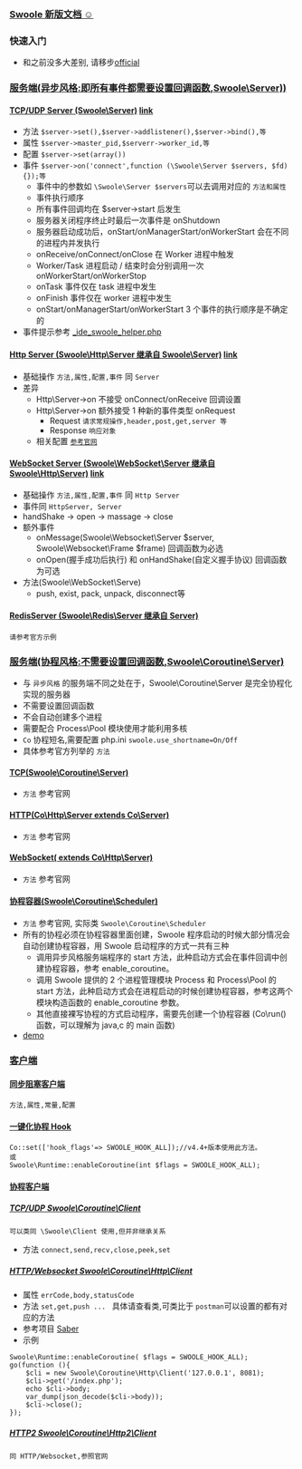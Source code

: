 ### [Swoole 新版文档 ☺](https://wiki.swoole.com/#/)

### 快速入门
* 和之前没多大差别, 请移步[official](../official)

### [服务端(异步风格:即所有事件都需要设置回调函数,Swoole\Server))](https://wiki.swoole.com/#/server/init)

#### [TCP/UDP Server (Swoole\Server)](TcpOrUdpServer.php) [link](https://wiki.swoole.com/#/server/tcp_init)
* 方法 `$server->set(),$server->addlistener(),$server->bind(),等`
* 属性 `$server->master_pid,$serverr->worker_id,等`
* 配置 `$server->set(array())`
* 事件 `$server->on('connect',function (\Swoole\Server $servers, $fd) {});等`
    * 事件中的参数如 `\Swoole\Server $servers`可以去调用对应的 `方法和属性`
    * 事件执行顺序
    * 所有事件回调均在 $server->start 后发生
    * 服务器关闭程序终止时最后一次事件是 onShutdown
    * 服务器启动成功后，onStart/onManagerStart/onWorkerStart 会在不同的进程内并发执行
    * onReceive/onConnect/onClose 在 Worker 进程中触发
    * Worker/Task 进程启动 / 结束时会分别调用一次 onWorkerStart/onWorkerStop
    * onTask 事件仅在 task 进程中发生
    * onFinish 事件仅在 worker 进程中发生
    * onStart/onManagerStart/onWorkerStart 3 个事件的执行顺序是不确定的
* 事件提示参考 [_ide_swoole_helper.php](/_ide_swoole_helper.php)  
    
#### [Http Server (Swoole\Http\Server 继承自 Swoole\Server)](HttpServer.php)  [link](https://wiki.swoole.com/#/http_server) 
* 基础操作 `方法,属性,配置,事件` 同 `Server`  
* 差异
    * Http\Server->on 不接受 onConnect/onReceive 回调设置
    * Http\Server->on 额外接受 1 种新的事件类型 onRequest
        * Request `请求常规操作,header,post,get,server 等`
        * Response `响应对象`
    * 相关配置 [`参考官网`](https://wiki.swoole.com/#/http_server?id=%e9%85%8d%e7%bd%ae%e9%80%89%e9%a1%b9)
        
#### [WebSocket Server  (Swoole\WebSocket\Server 继承自 Swoole\Http\Server)](WebSocketServer.php)   [link](https://wiki.swoole.com/#/websocket_server)
* 基础操作 `方法,属性,配置,事件` 同 `Http Server` 
* 事件同 `HttpServer, Server`
* handShake -> open -> massage -> close
* 额外事件
    * onMessage(Swoole\Websocket\Server  $server, Swoole\Websocket\Frame $frame) 回调函数为必选
    * onOpen(握手成功后执行) 和 onHandShake(自定义握手协议) 回调函数为可选 
* 方法(Swoole\WebSocket\Serve)
    * push, exist, pack, unpack, disconnect等  
    
#### [RedisServer (Swoole\Redis\Server 继承自 Server)](https://wiki.swoole.com/#/redis_server)
~~~
请参考官方示例
~~~    

### [服务端(协程风格:不需要设置回调函数,Swoole\Coroutine\Server)](https://wiki.swoole.com/#/server/co_init)
* 与 `异步风格` 的服务端不同之处在于，Swoole\Coroutine\Server 是完全协程化实现的服务器
* 不需要设置回调函数
* 不会自动创建多个进程
* 需要配合 Process\Pool 模块使用才能利用多核
* `Co` 协程短名,需要配置 php.ini `swoole.use_shortname=On/Off`
* 具体参考官方列举的 `方法`

#### [TCP(Swoole\Coroutine\Server)](TcpCo.php)
* `方法` 参考官网

#### [HTTP(Co\Http\Server extends Co\Server)](HttpCo.php)
* `方法` 参考官网

#### [WebSocket( extends Co\Http\Server)](WebSocketCo.php)
* `方法` 参考官网

#### [协程容器(Swoole\Coroutine\Scheduler)](https://wiki.swoole.com/#/coroutine/scheduler)
* `方法` 参考官网, 实际类 `Swoole\Coroutine\Scheduler`
* 所有的协程必须在协程容器里面创建，Swoole 程序启动的时候大部分情况会自动创建协程容器，用 Swoole 启动程序的方式一共有三种
    * 调用异步风格服务端程序的 start 方法，此种启动方式会在事件回调中创建协程容器，参考 enable_coroutine。
    * 调用 Swoole 提供的 2 个进程管理模块 Process 和 Process\Pool 的 start 方法，此种启动方式会在进程启动的时候创建协程容器，参考这两个模块构造函数的 enable_coroutine 参数。
    * 其他直接裸写协程的方式启动程序，需要先创建一个协程容器 (Co\run() 函数，可以理解为 java,c 的 main 函数)
* [demo](Scheduler.php)    

### [客户端](https://wiki.swoole.com/#/client?id=swooleclient)
#### [同步阻塞客户端](https://wiki.swoole.com/#/client)
~~~
方法,属性,常量,配置
~~~

#### [一键化协程 Hook](https://wiki.swoole.com/#/runtime)
```
Co::set(['hook_flags'=> SWOOLE_HOOK_ALL]);//v4.4+版本使用此方法。
或
Swoole\Runtime::enableCoroutine(int $flags = SWOOLE_HOOK_ALL);
```
#### [协程客户端](https://wiki.swoole.com/#/coroutine_client/init)
##### [TCP/UDP Swoole\Coroutine\Client](https://wiki.swoole.com/#/coroutine_client/client)
~~~
可以类同 \Swoole\Client 使用,但并非继承关系
~~~
* 方法 `connect,send,recv,close,peek,set`

##### [HTTP/Websocket Swoole\Coroutine\Http\Client](https://wiki.swoole.com/#/coroutine_client/http_client)
* 属性 `errCode,body,statusCode`
* 方法 `set,get,push ... ` 具体请查看类,可类比于 `postman`可以设置的都有对应的方法
* 参考项目 [Saber](https://github.com/swlib/saber)
* 示例
```
Swoole\Runtime::enableCoroutine( $flags = SWOOLE_HOOK_ALL);
go(function (){
	$cli = new Swoole\Coroutine\Http\Client('127.0.0.1', 8081);
	$cli->get('/index.php');
	echo $cli->body;
	var_dump(json_decode($cli->body));
	$cli->close();
});

```

##### [HTTP2 Swoole\Coroutine\Http2\Client](https://wiki.swoole.com/#/coroutine_client/http2_client)
~~~
同 HTTP/Websocket,参照官网
~~~